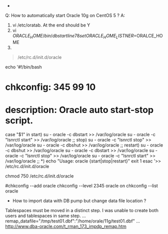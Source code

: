 *
Q: How to automatically start Oracle 10g on CentOS 5 ?
A: 
1. vi /etc/oratab. At the end should be Y
2. vi $ORACLE_HOME/bin/dbstart
line 78 set ORACLE_HOME_LISTNER=$ORALCE_HOME
3.
> /etc/rc.d/init.d/oracle

echo '#!/bin/bash
# chkconfig: 345 99 10
# description: Oracle auto start-stop script.
case "$1" in
  start)
        su - oracle -c dbstart >> /var/log/oracle
        su - oracle -c "lsnrctl start" >> /var/log/oracle
        ;;
  stop)
        su - oracle -c "lsnrctl stop" >> /var/log/oracle
        su - oracle -c dbshut >> /var/log/oracle
        ;;
  restart)
        su - oracle -c dbshut >> /var/log/oracle
        su - oracle -c dbstart >> /var/log/oracle
        su - oracle -c "lsnrctl stop" >> /var/log/oracle
        su - oracle -c "lsnrctl start" >> /var/log/oracle
        ;;
  *)
        echo "Usage: oracle {start|stop|restart}"
        exit 1
esac
'>> /etc/rc.d/init.d/oracle

chmod 750 /etc/rc.d/init.d/oracle

#chkconfig --add oracle
chkconfig --level 2345 oracle on
chkconfig --list oracle


* How to import data with DB pump but change data file location ?

Tablespaces must be moved in a distinct step.
I was unable to create both users and tablespaces in same step.
...
remap_datafile=\"/tmp/test01.dbf\":\"/home/orale/11g/test01.dbf\"
...
http://www.dba-oracle.com/t_rman_173_impdp_remap.htm

